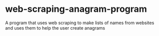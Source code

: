 # web-scraping-anagram-program
A program that uses web scraping to make lists of names from websites and uses them to help the user create anagrams
